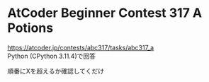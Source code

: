 # AtCoder Beginner Contest 317 A Potions  
https://atcoder.jp/contests/abc317/tasks/abc317_a  
Python (CPython 3.11.4)で回答  

順番にXを超えるか確認してくだけ
